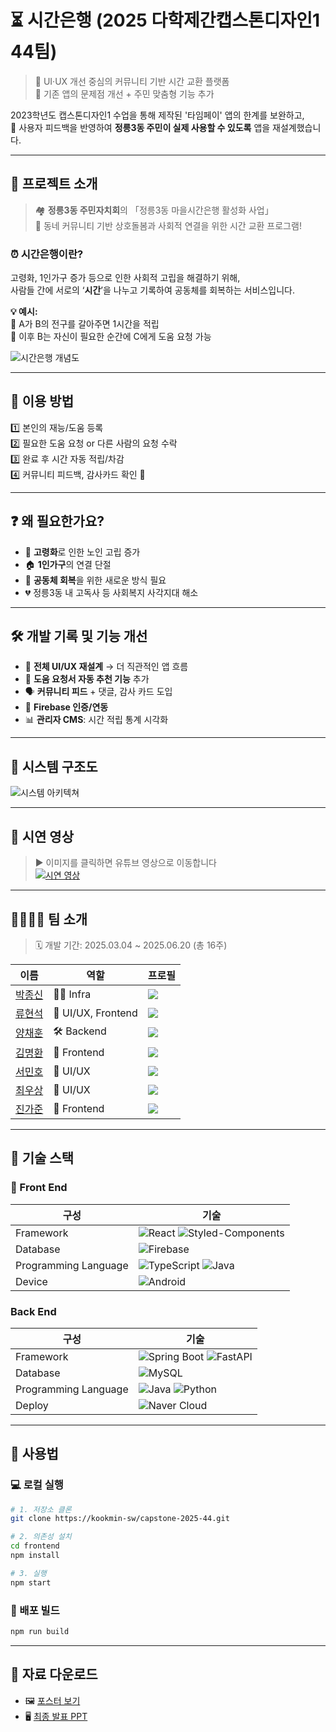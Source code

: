 
# ⏳ 시간은행 (2025 다학제간캡스톤디자인1 44팀)
> 🎨 UI·UX 개선 중심의 커뮤니티 기반 시간 교환 플랫폼  
> 🔧 기존 앱의 문제점 개선 + 주민 맞춤형 기능 추가

2023학년도 캡스톤디자인1 수업을 통해 제작된 '타임페이' 앱의 한계를 보완하고,  
👥 사용자 피드백을 반영하여 **정릉3동 주민이 실제 사용할 수 있도록** 앱을 재설계했습니다.

---

## 📌 프로젝트 소개  
> 🏘️ **정릉3동 주민자치회**의 「정릉3동 마을시간은행 활성화 사업」  
> 🤝 동네 커뮤니티 기반 상호돌봄과 사회적 연결을 위한 시간 교환 프로그램!

### ⏰ 시간은행이란?
고령화, 1인가구 증가 등으로 인한 사회적 고립을 해결하기 위해,  
사람들 간에 서로의 ‘**시간**’을 나누고 기록하여 공동체를 회복하는 서비스입니다.

**💡 예시:**  
🧰 A가 B의 전구를 갈아주면 1시간을 적립  
💬 이후 B는 자신이 필요한 순간에 C에게 도움 요청 가능  

![시간은행 개념도](https://i.ibb.co/xmhsLTf/timebanking-concept.png)

---

## 👣 이용 방법
1️⃣ 본인의 재능/도움 등록  
2️⃣ 필요한 도움 요청 or 다른 사람의 요청 수락  
3️⃣ 완료 후 시간 자동 적립/차감  
4️⃣ 커뮤니티 피드백, 감사카드 확인 💌  

---

## ❓ 왜 필요한가요?
- 🧓 **고령화**로 인한 노인 고립 증가  
- 🏠 **1인가구**의 연결 단절  
- 🌱 **공동체 회복**을 위한 새로운 방식 필요  
- 💔 정릉3동 내 고독사 등 사회복지 사각지대 해소  

---

## 🛠️ 개발 기록 및 기능 개선
- 🧭 **전체 UI/UX 재설계** → 더 직관적인 앱 흐름  
- 🧾 **도움 요청서 자동 추천 기능** 추가  
- 🗣️ **커뮤니티 피드** + 댓글, 감사 카드 도입  
- 🔐 **Firebase 인증/연동**  
- 📊 **관리자 CMS**: 시간 적립 통계 시각화  

---

## 🧱 시스템 구조도  
![시스템 아키텍쳐](https://i.ibb.co/VVydsrz/timebank-architecture.png)

---

## 🎥 시연 영상  
> ▶️ 이미지를 클릭하면 유튜브 영상으로 이동합니다  
[![시연 영상](https://i.ibb.co/mJztTzY/youtube-thumbnail.png)](https://www.youtube.com/watch?v=dQw4w9WgXcQ)

---

## 👨‍👩‍👧‍👦 팀 소개  
> 🗓️ 개발 기간: 2025.03.04 ~ 2025.06.20 (총 16주)

| 이름 | 역할 | 프로필 |
|------|------|--------|
| [박종신](https://github.com/) | 🧑‍💻 Infra | ![](https://i.ibb.co/GChRgMS/profile1.png) |
| [류현석](https://github.com/masulsada) | 🎨 UI/UX, Frontend | ![](https://avatars.githubusercontent.com/u/54922643?v=4) |
| [양채훈](https://github.com/) | 🛠️ Backend | ![](https://i.ibb.co/YbdXpDQ/profile2.png) |
| [김명환](https://github.com/) | 📱 Frontend | ![](https://i.ibb.co/fYpt03F/profile3.png) |
| [서민호](https://github.com/) | 🎨 UI/UX | ![](https://i.ibb.co/qFZzL4z/profile4.png) |
| [최우상](https://github.com/dntkd) | 🎨 UI/UX | ![](https://github.com/user-attachments/assets/9cf74ccf-e795-495c-be47-9202f9b5489c) |
| [진가준](https://github.com/) | 📱 Frontend | ![](https://i.ibb.co/0rNc5HT/profile5.png) |

---

## 🧰 기술 스택

### 📱 Front End

| 구성                     | 기술                                                                                 |
|------------------------|------------------------------------------------------------------------------------|
| Framework              | ![React](https://img.shields.io/badge/React-61DAFB?style=for-the-badge&logo=react&logoColor=white) ![Styled-Components](https://img.shields.io/badge/styled--components-DB7093?style=for-the-badge&logo=styled-components&logoColor=white) |
| Database               | ![Firebase](https://img.shields.io/badge/Firebase-FFCA28?style=for-the-badge&logo=firebase&logoColor=white) |
| Programming Language   | ![TypeScript](https://img.shields.io/badge/TypeScript-3178C6?style=for-the-badge&logo=typescript&logoColor=white) ![Java](https://img.shields.io/badge/Java-007396?style=for-the-badge&logo=java&logoColor=white)          |
| Device                 | ![Android](https://img.shields.io/badge/ANDROID-34A853?style=for-the-badge&logo=android&logoColor=white)            |

### Back End

| 구성                   | 기술                                                                                                                                                                                                                                   |
|------------------------|--------------------------------------------------------------------------------------------------------------------------------------------------------------------------------------------------------------------------------------|
| Framework           | ![Spring Boot](https://img.shields.io/badge/Spring%20Boot-6DB33F?style=for-the-badge&logo=springboot&logoColor=white) ![FastAPI](https://img.shields.io/badge/FastAPI-005571?style=for-the-badge&logo=fastapi)                       |
| Database            | ![MySQL](https://img.shields.io/badge/MySQL-4479A1?style=for-the-badge&logo=mysql&logoColor=white)                                                                                                                                   |
| Programming Language| ![Java](https://img.shields.io/badge/Java-007396?style=for-the-badge&logo=java&logoColor=white) ![Python](https://img.shields.io/badge/Python-3776AB?style=for-the-badge&logo=python&logoColor=white)                                |
| Deploy             | ![Naver Cloud](https://img.shields.io/badge/Naver%20Cloud-03C75A?style=for-the-badge&logo=naver&logoColor=white)                                                                                                                     |

---

## 🧪 사용법

### 💻 로컬 실행
```bash
# 1. 저장소 클론
git clone https://kookmin-sw/capstone-2025-44.git

# 2. 의존성 설치
cd frontend
npm install

# 3. 실행
npm start
```

### 🚀 배포 빌드
```bash
npm run build
```

---

## 📎 자료 다운로드
- 🖼️ [포스터 보기](https://i.ibb.co/xmhsLTf/timebanking-concept.png)
- 🖥️ [최종 발표 PPT](https://example.com/ppt)

